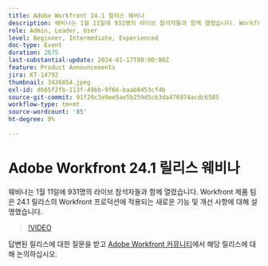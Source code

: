 ```yaml
---
title: Adobe Workfront 24.1 릴리스 웨비나
description: 웨비나는 1월 11일에 931명의 라이브 참석자들과 함께 열렸습니다. Workfront 제품 팀은 24.1 릴리스의 Workfront 프로덕션에 적용되는 새로운 기능 및 개선 사항에 대해 설명했습니다.
role: Admin, Leader, User
level: Beginner, Intermediate, Experienced
doc-type: Event
duration: 2675
last-substantial-update: 2024-01-17T00:00:00Z
feature: Product Announcements
jira: KT-14792
thumbnail: 3426854.jpeg
exl-id: d665f2fb-113f-49bb-9f66-baab0453cf4b
source-git-commit: 91f20c3e9ee5ae5b259d5cb3da476974acdc6585
workflow-type: tm+mt
source-wordcount: '85'
ht-degree: 0%

---
```


# Adobe Workfront 24.1 릴리스 웨비나

웨비나는 1월 11일에 931명의 라이브 참석자들과 함께 열렸습니다. Workfront 제품 팀은 24.1 릴리스의 Workfront 프로덕션에 적용되는 새로운 기능 및 개선 사항에 대해 설명했습니다.

>[!VIDEO](https://video.tv.adobe.com/v/3426854/?learn=on)

답변된 릴리스에 대한 질문을 받고 [Adobe Workfront 커뮤니티](https://experienceleaguecommunities.adobe.com/t5/workfront-discussions/event-follow-up-adobe-workfront-24-1-release-webinar/td-p/645442?profile.language=ko)에서 해당 릴리스에 대해 논의하십시오.
